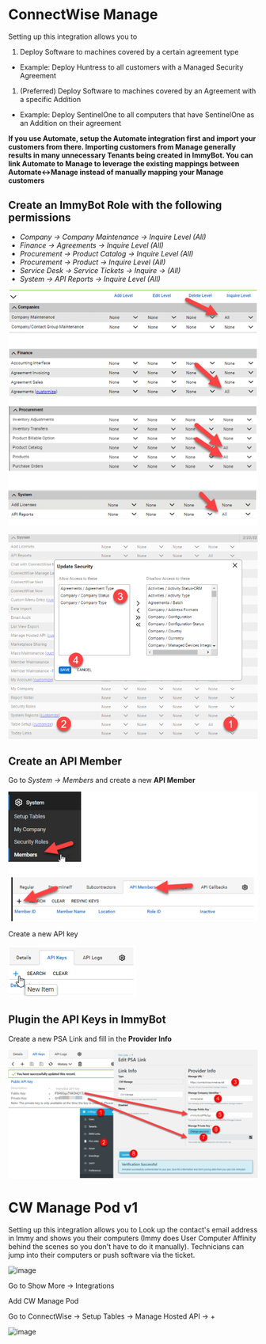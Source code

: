 # ConnectWise Manage

Setting up this integration allows you to
1. Deploy Software to machines covered by a certain agreement type
  - Example: Deploy Huntress to all customers with a Managed Security Agreement
1. (Preferred) Deploy Software to machines covered by an Agreement with a specific Addition
  - Example: Deploy SentinelOne to all computers that have SentinelOne as an Addition on their agreement

**If you use Automate, setup the Automate integration first and import your customers from there. Importing customers from Manage generally results in many unnecessary Tenants being created in ImmyBot. You can link Automate to Manage to leverage the existing mappings between Automate<->Manage instead of manually mapping your Manage customers**

## Create an ImmyBot Role with the following permissions

- *Company -> Company Maintenance -> Inquire Level (All)*
- *Finance -> Agreements -> Inquire Level (All)*
- *Procurement -> Product Catalog -> Inquire Level (All)*
- *Procurement -> Product -> Inquire Level (All)*
- *Service Desk -> Service Tickets -> Inquire -> (All)*
- *System -> API Reports -> Inquire Level (All)*

![](./.vitepress/images/2021-03-23-14-26-14.png)

![](./.vitepress/images/2022-02-23_15-00-31.png)

## Create an API Member

Go to *System -> Members* and create a new **API Member**

![](./.vitepress/images/2021-03-23-14-28-30.png)

Create a new API key

![](./.vitepress/images/2021-03-23-14-43-35.png)

## Plugin the API Keys in ImmyBot

Create a new PSA Link and fill in the **Provider Info**

![](./.vitepress/images/2021-03-23-14-44-05.png)

# CW Manage Pod v1

Setting up this integration allows you to Look up the contact's email address in Immy and shows you their computers (Immy does User Computer Affinity behind the scenes so you don't have to do it manually). Technicians can jump into their computers or push software via the ticket.

![image](https://github.com/immense/immybot-documentation/assets/95599350/c9b28636-c7d9-4f80-b850-780efefe6b4e)


Go to Show More -> Integrations

Add CW Manage Pod

Go to ConnectWise -> Setup Tables -> Manage Hosted API -> +

![image](https://github.com/immense/immybot-documentation/assets/1424395/88fade4c-0ee7-4b88-971e-34138929e4e3)

